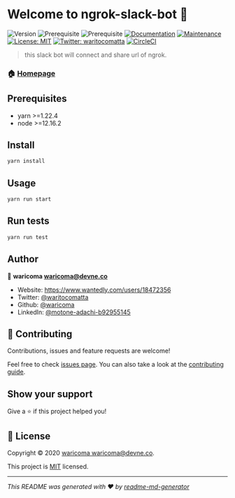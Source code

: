 # Welcome to ngrok-slack-bot 👋
![Version](https://img.shields.io/badge/version-1.0.0-blue.svg?cacheSeconds=2592000)
![Prerequisite](https://img.shields.io/badge/yarn-%3E%3D1.22.4-blue.svg)
![Prerequisite](https://img.shields.io/badge/node-%3E%3D12.16.2-blue.svg)
[![Documentation](https://img.shields.io/badge/documentation-yes-brightgreen.svg)](https://github.com/waricoma/ngrok-slack-bot#readme)
[![Maintenance](https://img.shields.io/badge/Maintained%3F-yes-green.svg)](https://github.com/waricoma/ngrok-slack-bot/graphs/commit-activity)
[![License: MIT](https://img.shields.io/github/license/waricoma/ngrok-slack-bot)](https://github.com/waricoma/ngrok-slack-bot/blob/master/LICENSE)
[![Twitter: waritocomatta](https://img.shields.io/twitter/follow/waritocomatta.svg?style=social)](https://twitter.com/waritocomatta)
[![CircleCI](https://circleci.com/gh/waricoma/email-to-slack.svg?style=svg)](https://circleci.com/gh/waricoma/email-to-slack)

> this slack bot will connect and share url of ngrok.

### 🏠 [Homepage](https://github.com/waricoma/ngrok-slack-bot#readme)

## Prerequisites

- yarn >=1.22.4
- node >=12.16.2

## Install

```sh
yarn install
```

## Usage

```sh
yarn run start
```

## Run tests

```sh
yarn run test
```

## Author

👤 **waricoma <waricoma@devne.co>**

* Website: https://www.wantedly.com/users/18472356
* Twitter: [@waritocomatta](https://twitter.com/waritocomatta)
* Github: [@waricoma](https://github.com/waricoma)
* LinkedIn: [@motone-adachi-b92955145](https://linkedin.com/in/motone-adachi-b92955145)

## 🤝 Contributing

Contributions, issues and feature requests are welcome!

Feel free to check [issues page](https://github.com/waricoma/ngrok-slack-bot/issues). You can also take a look at the [contributing guide](https://github.com/waricoma/ngrok-slack-bot/blob/master/CONTRIBUTING.md).

## Show your support

Give a ⭐️ if this project helped you!


## 📝 License

Copyright © 2020 [waricoma <waricoma@devne.co>](https://github.com/waricoma).

This project is [MIT](https://github.com/waricoma/ngrok-slack-bot/blob/master/LICENSE) licensed.

***
_This README was generated with ❤️ by [readme-md-generator](https://github.com/kefranabg/readme-md-generator)_
